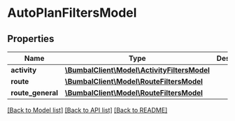 # AutoPlanFiltersModel

## Properties
Name | Type | Description | Notes
------------ | ------------- | ------------- | -------------
**activity** | [**\BumbalClient\Model\ActivityFiltersModel**](ActivityFiltersModel.md) |  | [optional] 
**route** | [**\BumbalClient\Model\RouteFiltersModel**](RouteFiltersModel.md) |  | [optional] 
**route_general** | [**\BumbalClient\Model\RouteFiltersModel**](RouteFiltersModel.md) |  | [optional] 

[[Back to Model list]](../README.md#documentation-for-models) [[Back to API list]](../README.md#documentation-for-api-endpoints) [[Back to README]](../README.md)


